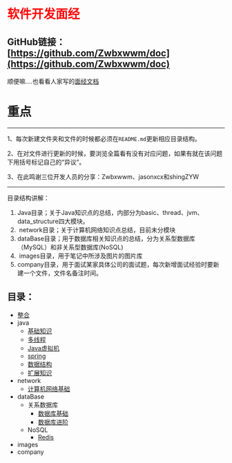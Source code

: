 # <font color="red">软件开发面经</font>
## GitHub链接：[https://github.com/Zwbxwwm/doc](https://github.com/Zwbxwwm/doc)

  顺便嘛....也看看人家写的[面经文档](https://github.com/Snailclimb/JavaGuide)


# **重点** 

------

1、每次新建文件夹和文件的时候都必须在`README.md`更新相应目录结构。

2、在对文件进行更新的时候，要浏览全篇看有没有对应问题，如果有就在该问题下用括号标记自己的“异议”。

3、在此鸣谢三位开发人员的分享：Zwbxwwm、jasonxcx和shingZYW

------

目录结构讲解：

1. ​	  Java目录；关于Java知识点的总结，内部分为basic、thread、jvm、data_structure四大模块。
2. ​    network目录；关于计算机网络知识点总结，目前未分模块
3. ​    dataBase目录；用于数据库相关知识点的总结，分为关系型数据库（MySQL）和非关系型数据库(NoSQL)
4. ​    images目录，用于笔记中所涉及图片的图片库
5. ​    company目录，用于面试某家具体公司的面试题，每次新增面试经验时要新建一个文件，文件名备注时间。

## 目录：
- [整合](Summary.md)
- java
  - [基础知识](java/basic.md)
  - [多线程](java/thread.md)
  - [Java虚拟机](java/jvm.md)
  - [spring](java/spring.md)
  - [数据结构](java/data_structure.md)
  - [扩展知识](java/extension.md)
- network
  - [计算机网络基础](network/basic.md)
- dataBase
  - 关系数据库
    - [数据库基础](dataBase/MySQL/basic.md)
    - [数据库进阶](dataBase/MySQL/hard.md)
  - NoSQL
    - [Redis](database/NoSQL/Redis.md)
- images
- company

